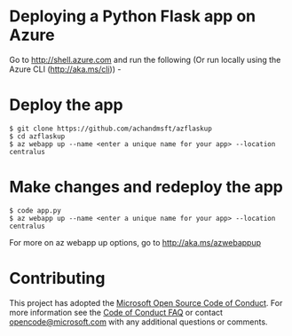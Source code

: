 # Deploying a Python Flask app on Azure
Go to http://shell.azure.com and run the following (Or run locally using the Azure CLI (http://aka.ms/cli)) -  
# Deploy the app   
    $ git clone https://github.com/achandmsft/azflaskup
    $ cd azflaskup
    $ az webapp up --name <enter a unique name for your app> --location centralus
# Make changes and redeploy the app
    $ code app.py 
    $ az webapp up --name <enter a unique name for your app> --location centralus   

For more on az webapp up options, go to http://aka.ms/azwebappup

# Contributing
This project has adopted the [Microsoft Open Source Code of Conduct](https://opensource.microsoft.com/codeofconduct/). For more information see the [Code of Conduct FAQ](https://opensource.microsoft.com/codeofconduct/faq/) or contact [opencode@microsoft.com](mailto:opencode@microsoft.com) with any additional questions or comments.
